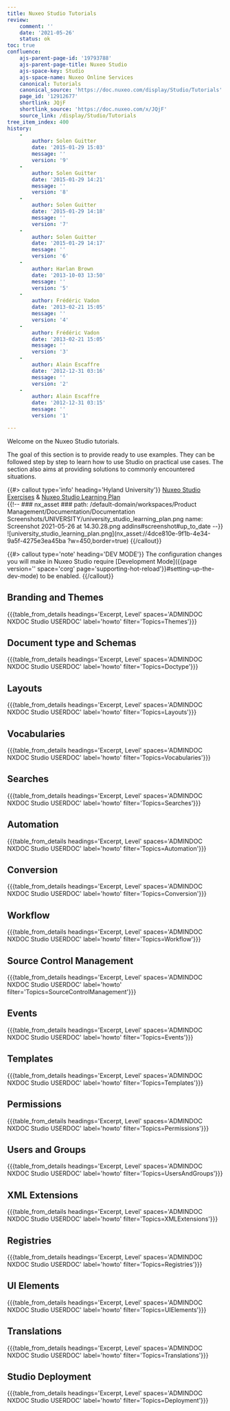 ```yaml
---
title: Nuxeo Studio Tutorials
review:
    comment: ''
    date: '2021-05-26'
    status: ok
toc: true
confluence:
    ajs-parent-page-id: '19793788'
    ajs-parent-page-title: Nuxeo Studio
    ajs-space-key: Studio
    ajs-space-name: Nuxeo Online Services
    canonical: Tutorials
    canonical_source: 'https://doc.nuxeo.com/display/Studio/Tutorials'
    page_id: '12912677'
    shortlink: JQjF
    shortlink_source: 'https://doc.nuxeo.com/x/JQjF'
    source_link: /display/Studio/Tutorials
tree_item_index: 400
history:
    -
        author: Solen Guitter
        date: '2015-01-29 15:03'
        message: ''
        version: '9'
    -
        author: Solen Guitter
        date: '2015-01-29 14:21'
        message: ''
        version: '8'
    -
        author: Solen Guitter
        date: '2015-01-29 14:18'
        message: ''
        version: '7'
    -
        author: Solen Guitter
        date: '2015-01-29 14:17'
        message: ''
        version: '6'
    -
        author: Harlan Brown
        date: '2013-10-03 13:50'
        message: ''
        version: '5'
    -
        author: Frédéric Vadon
        date: '2013-02-21 15:05'
        message: ''
        version: '4'
    -
        author: Frédéric Vadon
        date: '2013-02-21 15:05'
        message: ''
        version: '3'
    -
        author: Alain Escaffre
        date: '2012-12-31 03:16'
        message: ''
        version: '2'
    -
        author: Alain Escaffre
        date: '2012-12-31 03:15'
        message: ''
        version: '1'

---
```


Welcome on the Nuxeo Studio tutorials.

The goal of this section is to provide ready to use examples. They can be followed step by step to learn how to use Studio on practical use cases. The section also aims at providing solutions to commonly encountered situations.

{{#> callout type='info' heading='Hyland University'}}
[Nuxeo Studio Exercises](https://university.hyland.com/courses/e4127) &
[Nuxeo Studio Learning Plan](https://university.hyland.com/learning-paths/l4181)</br>
{{!--     ### nx_asset ###
    path: /default-domain/workspaces/Product Management/Documentation/Documentation Screenshots/UNIVERSITY/university_studio_learning_plan.png
    name: Screenshot 2021-05-26 at 14.30.28.png
    addins#screenshot#up_to_date
--}}
![university_studio_learning_plan.png](nx_asset://4dce810e-9f1b-4e34-9a5f-4275e3ea45ba ?w=450,border=true)
{{/callout}}

{{#> callout type='note' heading='DEV MODE'}}
The configuration changes you will make in Nuxeo Studio require [Development Mode]({{page version='' space='corg' page='supporting-hot-reload'}}#setting-up-the-dev-mode) to be enabled.
{{/callout}}

## Branding and Themes

{{{table_from_details headings='Excerpt, Level' spaces='ADMINDOC NXDOC Studio USERDOC' label='howto' filter='Topics=Themes'}}}

## Document type and Schemas

{{{table_from_details headings='Excerpt, Level' spaces='ADMINDOC NXDOC Studio USERDOC' label='howto' filter='Topics=Doctype'}}}

## Layouts

{{{table_from_details headings='Excerpt, Level' spaces='ADMINDOC NXDOC Studio USERDOC' label='howto' filter='Topics=Layouts'}}}

## Vocabularies

{{{table_from_details headings='Excerpt, Level' spaces='ADMINDOC NXDOC Studio USERDOC' label='howto' filter='Topics=Vocabularies'}}}

## Searches

{{{table_from_details headings='Excerpt, Level' spaces='ADMINDOC NXDOC Studio USERDOC' label='howto' filter='Topics=Searches'}}}

## Automation

{{{table_from_details headings='Excerpt, Level' spaces='ADMINDOC NXDOC Studio USERDOC' label='howto' filter='Topics=Automation'}}}

## Conversion

{{{table_from_details headings='Excerpt, Level' spaces='ADMINDOC NXDOC Studio USERDOC' label='howto' filter='Topics=Conversion'}}}

## Workflow

{{{table_from_details headings='Excerpt, Level' spaces='ADMINDOC NXDOC Studio USERDOC' label='howto' filter='Topics=Workflow'}}}

## Source Control Management

{{{table_from_details headings='Excerpt, Level' spaces='ADMINDOC NXDOC Studio USERDOC' label='howto' filter='Topics=SourceControlManagement'}}}

## Events

{{{table_from_details headings='Excerpt, Level' spaces='ADMINDOC NXDOC Studio USERDOC' label='howto' filter='Topics=Events'}}}

## Templates

{{{table_from_details headings='Excerpt, Level' spaces='ADMINDOC NXDOC Studio USERDOC' label='howto' filter='Topics=Templates'}}}

## Permissions

{{{table_from_details headings='Excerpt, Level' spaces='ADMINDOC NXDOC Studio USERDOC' label='howto' filter='Topics=Permissions'}}}

## Users and Groups

{{{table_from_details headings='Excerpt, Level' spaces='ADMINDOC NXDOC Studio USERDOC' label='howto' filter='Topics=UsersAndGroups'}}}

## XML Extensions

{{{table_from_details headings='Excerpt, Level' spaces='ADMINDOC NXDOC Studio USERDOC' label='howto' filter='Topics=XMLExtensions'}}}

## Registries

{{{table_from_details headings='Excerpt, Level' spaces='ADMINDOC NXDOC Studio USERDOC' label='howto' filter='Topics=Registries'}}}

## UI Elements

{{{table_from_details headings='Excerpt, Level' spaces='ADMINDOC NXDOC Studio USERDOC' label='howto' filter='Topics=UIElements'}}}

## Translations

{{{table_from_details headings='Excerpt, Level' spaces='ADMINDOC NXDOC Studio USERDOC' label='howto' filter='Topics=Translations'}}}

## Studio Deployment

{{{table_from_details headings='Excerpt, Level' spaces='ADMINDOC NXDOC Studio USERDOC' label='howto' filter='Topics=Deployment'}}}
